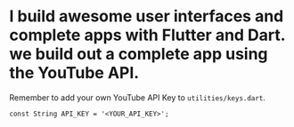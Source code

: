 # I build awesome user interfaces and complete apps with Flutter and Dart. we build out a complete app using the YouTube API.


Remember to add your own YouTube API Key to `utilities/keys.dart`.

`const String API_KEY = '<YOUR_API_KEY>';`
